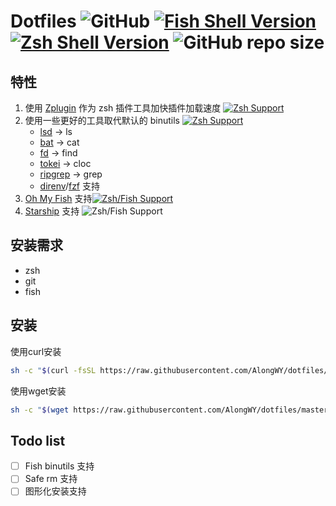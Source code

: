 # Dotfiles ![GitHub](https://img.shields.io/github/license/alongwy/dotfiles?style=for-the-badge) [![Fish Shell Version](https://img.shields.io/badge/fish-≥v2.2.0-007EC7.svg?style=for-the-badge)](http://fishshell.com) [![Zsh Shell Version](https://img.shields.io/badge/zsh-≥v5.3-red.svg?style=for-the-badge)](http://zsh.sourceforge.net/) ![GitHub repo size](https://img.shields.io/github/repo-size/alongwy/dotfiles?style=for-the-badge)

## 特性

1. 使用 [Zplugin](https://github.com/zdharma/zplugin) 作为 zsh 插件工具加快插件加载速度 [![Zsh Support](https://img.shields.io/badge/zsh-support-red.svg?style=flat)](http://zsh.sourceforge.net/)
2. 使用一些更好的工具取代默认的 binutils [![Zsh Support](https://img.shields.io/badge/zsh-support-red.svg?style=flat)](http://zsh.sourceforge.net/)
   + [lsd](https://github.com/Peltoche/lsd) -> ls
   + [bat](https://github.com/sharkdp/bat) -> cat
   + [fd](https://github.com/sharkdp/fd) -> find
   + [tokei](https://github.com/XAMPPRocky/tokei) -> cloc
   + [ripgrep](https://github.com/BurntSushi/ripgrep) -> grep
   + [direnv](https://github.com/direnv/direnv)/[fzf](https://github.com/junegunn/fzf) 支持
3. [Oh My Fish](https://github.com/oh-my-fish/oh-my-fish) 支持[![Zsh/Fish Support](https://img.shields.io/badge/fish-support-007EC7.svg?style=flat)](http://fishshell.com)
4. [Starship](https://github.com/starship/starship) 支持 ![Zsh/Fish Support](https://img.shields.io/badge/zsh_fish-support-purple.svg?style=flat)

## 安装需求

+ zsh
+ git
+ fish

## 安装

使用curl安装

```bash
sh -c "$(curl -fsSL https://raw.githubusercontent.com/AlongWY/dotfiles/master/install.sh)"
```

使用wget安装

```bash
sh -c "$(wget https://raw.githubusercontent.com/AlongWY/dotfiles/master/install.sh -O -)"
```

## Todo list

+ [ ] Fish binutils 支持
+ [ ] Safe rm 支持
+ [ ] 图形化安装支持

